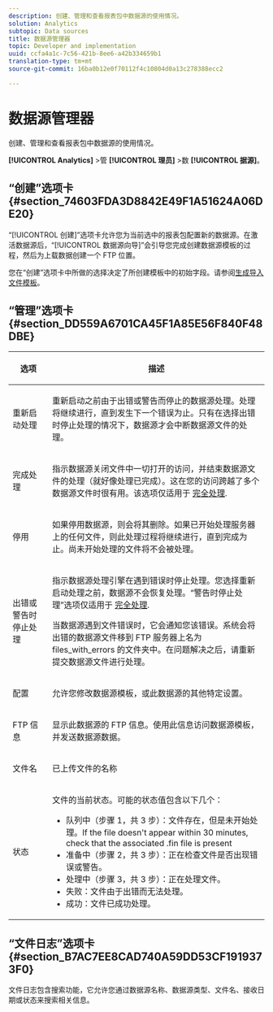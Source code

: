 ```yaml
---
description: 创建、管理和查看报表包中数据源的使用情况。
solution: Analytics
subtopic: Data sources
title: 数据源管理器
topic: Developer and implementation
uuid: ccfa4a1c-7c56-421b-8ee6-a42b334659b1
translation-type: tm+mt
source-git-commit: 16ba0b12e0f70112f4c10804d0a13c278388ecc2

---
```



# 数据源管理器

创建、管理和查看报表包中数据源的使用情况。

**[!UICONTROL Analytics]** &gt;管 **[!UICONTROL 理员]** &gt;数 **[!UICONTROL 据源]**。

## “创建”选项卡{#section_74603FDA3D8842E49F1A51624A06DE20}

“[!UICONTROL 创建]”选项卡允许您为当前选中的报表包配置新的数据源。在激活数据源后，“[!UICONTROL 数据源向导]”会引导您完成创建数据源模板的过程，然后为上载数据创建一个 FTP 位置。

您在“创建”选项卡中所做的选择决定了所创建模板中的初始字段。请参阅[生成导入文件模板](/help/import/c-data-sources/datasrc-template/t-datasrc-creating-data-sources-file.md)。

## “管理”选项卡{#section_DD559A6701CA45F1A85E56F840F48DBE}

<table id="table_F74696EC855441328CFE0BF49C20D9B0"> 
 <thead> 
  <tr> 
   <th colname="col1" class="entry"> <p>选项 </p> </th> 
   <th colname="col2" class="entry"> <p>描述 </p> </th> 
  </tr> 
 </thead>
 <tbody> 
  <tr> 
   <td colname="col1"> <p>重新启动处理 </p> </td> 
   <td colname="col2"> <p>重新启动之前由于出错或警告而停止的数据源处理。处理将继续进行，直到发生下一个错误为止。只有在选择<span class="uicontrol">出错时停止处理</span>的情况下，数据源才会中断数据源文件的处理。 </p> </td> 
  </tr> 
  <tr> 
   <td colname="col1"> <p>完成处理 </p> </td> 
   <td colname="col2"> <p>指示数据源关闭文件中一切打开的访问，并结束数据源文件的处理（就好像处理已完成）。这在您的访问跨越了多个数据源文件时很有用。该选项仅适用于 <a href="/help/import/c-data-sources/c-datasrc-types/datasrc-full-processing.md"   > 完全处理</a>. </p> </td> 
  </tr> 
  <tr> 
   <td colname="col1"> <p>停用 </p> </td> 
   <td colname="col2"> <p> 如果停用数据源，则会将其删除。如果已开始处理服务器上的任何文件，则此处理过程将继续进行，直到完成为止。尚未开始处理的文件将不会被处理。 </p> </td> 
  </tr> 
  <tr> 
   <td colname="col1"> <p>出错或警告时停止处理 </p> </td> 
   <td colname="col2"> <p> 指示数据源处理引擎在遇到错误时停止处理。您选择重新启动处理之前，数据源不会恢复处理。“警告时停止处理”选项仅适用于 <a href="/help/import/c-data-sources/c-datasrc-types/datasrc-full-processing.md"   > 完全处理</a>. </p> <p>当数据源遇到文件错误时，它会通知您该错误。系统会将出错的数据源文件移到 FTP 服务器上名为 <span class="filepath">files_with_errors</span> 的文件夹中。在问题解决之后，请重新提交数据源文件进行处理。 </p> </td> 
  </tr> 
  <tr> 
   <td colname="col1"> <p>配置 </p> </td> 
   <td colname="col2"> <p>允许您修改数据源模板，或此数据源的其他特定设置。 </p> </td> 
  </tr> 
  <tr> 
   <td colname="col1"> <p>FTP 信息 </p> </td> 
   <td colname="col2"> <p>显示此数据源的 FTP 信息。使用此信息访问数据源模板，并发送数据源数据。 </p> </td> 
  </tr> 
  <tr> 
   <td colname="col1"> <p>文件名 </p> </td> 
   <td colname="col2"> <p>已上传文件的名称 </p> </td> 
  </tr> 
  <tr> 
   <td colname="col1"> <p>状态 </p> </td> 
   <td colname="col2"> <p> 文件的当前状态。可能的状态值包含以下几个： </p> 
    <ul id="ul_56A0BF8C1BE249F6BB39B0D11DA3997F"> 
     <li id="li_BAB359E08EDE4E0298C0362258789603">队列中（步骤 1，共 3 步）：文件存在，但是未开始处理。If the file doesn't appear within 30 minutes, check that the associated <span class="filepath"> .fin</span> file is present </li> 
     <li id="li_A09A14F42CB74F01B694799740B3DA17">准备中（步骤 2，共 3 步）：正在检查文件是否出现错误或警告。 </li> 
     <li id="li_793FDCDB64CF434D82CAF5B6E9BDE557">处理中（步骤 3，共 3 步）：正在处理文件。 </li> 
     <li id="li_1D8C4B241FF0453EAF7DDFD8354C5573">失败：文件由于出错而无法处理。 </li> 
     <li id="li_A52507602FB4492B83A70AF6449A539A">成功：文件已成功处理。 </li> 
    </ul> </td> 
  </tr> 
 </tbody> 
</table>

## “文件日志”选项卡 {#section_B7AC7EE8CAD740A59DD53CF1919373F0}

文件日志包含搜索功能，它允许您通过数据源名称、数据源类型、文件名、接收日期或状态来搜索相关信息。
